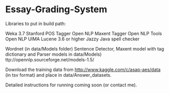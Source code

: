 Essay-Grading-System
====================

Libraries to put in build path:

Weka 3.7
Stanford POS Tagger
Open NLP Maxent Tagger
Open NLP Tools
Open NLP UIMA
Lucene 3.6 or higher
Jazzy Java spell checker

Wordnet (in data/Models folder)
Sentence Detector, Maxent model with tag dictionary and Parser models in data/Models) 
ttp://opennlp.sourceforge.net/models-1.5/

Download the training data from http://www.kaggle.com/c/asap-aes/data (in tsv format) and place in data/Answer_datasets.

Detailed instructions for running coming soon (or contact me).
